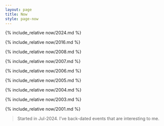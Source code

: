 ```yaml
---
layout: page
title: Now
style: page-now
---
```


<section class="page-now__now" markdown="1">
{% include_relative now/2024.md %}
</section>

{% include_relative now/2016.md %}

{% include_relative now/2008.md %}

{% include_relative now/2007.md %}

{% include_relative now/2006.md %}

{% include_relative now/2005.md %}

{% include_relative now/2004.md %}

{% include_relative now/2003.md %}

{% include_relative now/2001.md %}

<p>
	<blockquote>
		Started in Jul-2024.
		I’ve back-dated events that are interesting to me.
	</blockquote>
</p>